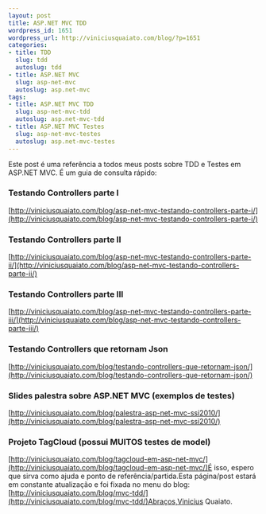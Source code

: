 ```yaml
--- 
layout: post
title: ASP.NET MVC TDD
wordpress_id: 1651
wordpress_url: http://viniciusquaiato.com/blog/?p=1651
categories: 
- title: TDD
  slug: tdd
  autoslug: tdd
- title: ASP.NET MVC
  slug: asp-net-mvc
  autoslug: asp.net-mvc
tags: 
- title: ASP.NET MVC TDD
  slug: asp-net-mvc-tdd
  autoslug: asp.net-mvc-tdd
- title: ASP.NET MVC Testes
  slug: asp-net-mvc-testes
  autoslug: asp.net-mvc-testes
---
```

Este post é uma referência a todos meus posts sobre TDD e Testes em ASP.NET MVC. É um guia de consulta rápido:

### Testando Controllers parte I
[http://viniciusquaiato.com/blog/asp-net-mvc-testando-controllers-parte-i/](http://viniciusquaiato.com/blog/asp-net-mvc-testando-controllers-parte-i/)

### Testando Controllers parte II
[http://viniciusquaiato.com/blog/asp-net-mvc-testando-controllers-parte-ii/](http://viniciusquaiato.com/blog/asp-net-mvc-testando-controllers-parte-ii/)

### Testando Controllers parte III
[http://viniciusquaiato.com/blog/asp-net-mvc-testando-controllers-parte-iii/](http://viniciusquaiato.com/blog/asp-net-mvc-testando-controllers-parte-iii/)

### Testando Controllers que retornam Json
[http://viniciusquaiato.com/blog/testando-controllers-que-retornam-json/](http://viniciusquaiato.com/blog/testando-controllers-que-retornam-json/)

### Slides palestra sobre ASP.NET MVC (exemplos de testes)
[http://viniciusquaiato.com/blog/palestra-asp-net-mvc-ssi2010/](http://viniciusquaiato.com/blog/palestra-asp-net-mvc-ssi2010/)

### Projeto TagCloud (possui MUITOS testes de model)
[http://viniciusquaiato.com/blog/tagcloud-em-asp-net-mvc/](http://viniciusquaiato.com/blog/tagcloud-em-asp-net-mvc/)É isso, espero que sirva como ajuda e ponto de referência/partida.Esta página/post estará em constante atualização e foi fixada no menu do blog: [http://viniciusquaiato.com/blog/mvc-tdd/](http://viniciusquaiato.com/blog/mvc-tdd/)Abraços,Vinicius Quaiato.
